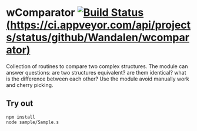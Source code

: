 
# wComparator [![Build Status](https://travis-ci.org/Wandalen/wComparator.svg?branch=master)](https://travis-ci.org/Wandalen/wComparator) [(https://ci.appveyor.com/api/projects/status/github/Wandalen/wcomparator)](https://ci.appveyor.com/project/Wandalen/wcomparator)

Collection of routines to compare two complex structures. The module can answer questions: are two structures equivalent? are them identical? what is the difference between each other? Use the module avoid manually work and cherry picking.

## Try out
```
npm install
node sample/Sample.s
```

































